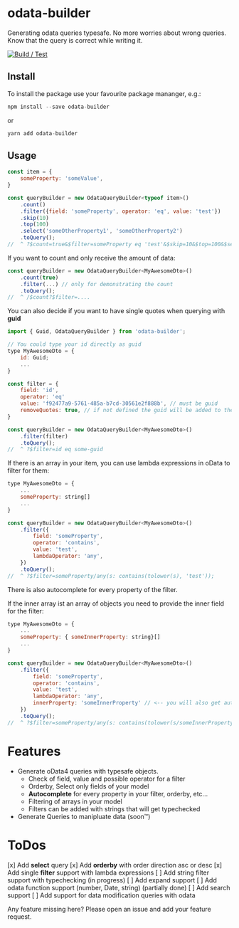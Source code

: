 # odata-builder
Generating odata queries typesafe. No more worries about wrong queries. Know that the query is correct while writing it.

[![Build / Test](https://github.com/nbyx/odata-builder/actions/workflows/build-and-test.yml/badge.svg)](https://github.com/nbyx/odata-builder/actions/workflows/build-and-test.yml)

## Install
To install the package use your favourite package mananger, e.g.:

```javascript
npm install --save odata-builder
```
or
```javascript
yarn add odata-builder
```
## Usage
```javascript
const item = {
    someProperty: 'someValue',
}

const queryBuilder = new OdataQueryBuilder<typeof item>()
    .count()
    .filter({field: 'someProperty', operator: 'eq', value: 'test'})
    .skip(10)
    .top(100)
    .select('someOtherProperty1', 'someOtherProperty2')
    .toQuery();
//  ^ ?$count=true&$filter=someProperty eq 'test'&$skip=10&$top=100&$select=someOtherProperty1, someOtherProperty2
```
If you want to count and only receive the amount of data:

```javascript
const queryBuilder = new OdataQueryBuilder<MyAwesomeDto>()
    .count(true)
    .filter(...) // only for demonstrating the count
    .toQuery();
//  ^ /$count?$filter=....
```

You can also decide if you want to have single quotes when querying with **guid**

```javascript
import { Guid, OdataQueryBuilder } from 'odata-builder';

// You could type your id directly as guid
type MyAwesomeDto = {
    id: Guid;
    ...
}

const filter = {
    field: 'id',
    operator: 'eq'
    value: 'f92477a9-5761-485a-b7cd-30561e2f888b', // must be guid
    removeQuotes: true, // if not defined the guid will be added to the query with single quotes
}

const queryBuilder = new OdataQueryBuilder<MyAwesomeDto>()
    .filter(filter)
    .toQuery();
//  ^ ?$filter=id eq some-guid

```

If there is an array in your item, you can use lambda expressions in oData to filter for them:

```javascript
type MyAwesomeDto = {
    ...
    someProperty: string[]
    ...
}

const queryBuilder = new OdataQueryBuilder<MyAwesomeDto>()
    .filter({
        field: 'someProperty',
        operator: 'contains',
        value: 'test',
        lambdaOperator: 'any',
    })
    .toQuery();
//  ^ ?$filter=someProperty/any(s: contains(tolower(s), 'test'));
```

There is also autocomplete for every property of the filter.

If the inner array ist an array of objects you need to provide the inner field for the filter:

```javascript
type MyAwesomeDto = {
    ...
    someProperty: { someInnerProperty: string}[]
    ...
}

const queryBuilder = new OdataQueryBuilder<MyAwesomeDto>()
    .filter({
        field: 'someProperty',
        operator: 'contains',
        value: 'test',
        lambdaOperator: 'any',
        innerProperty: 'someInnerProperty' // <-- you will also get autocomplete for this property
    })
    .toQuery();
//  ^ ?$filter=someProperty/any(s: contains(tolower(s/someInnerProperty), 'test'));

```

# Features
* Generate oData4 queries with typesafe objects.
    * Check of field, value and possible operator for a filter
    * Orderby, Select only fields of your model
    * **Autocomplete** for every property in your filter, orderby, etc...
    * Filtering of arrays in your model
    * Filters can be added with strings that will get typechecked
* Generate Queries to manipluate data (soon™)
# ToDos
[x] Add **select** query
[x] Add **orderby** with order direction asc or desc
[x] Add single **filter** support with lambda expressions
[ ] Add string filter support with typechecking (in progress)
[ ] Add expand support
[ ] Add odata function support (number, Date, string) (partially done)
[ ] Add search support
[ ] Add support for data modification queries with odata 

Any feature missing here? Please open an issue and add your feature request.

